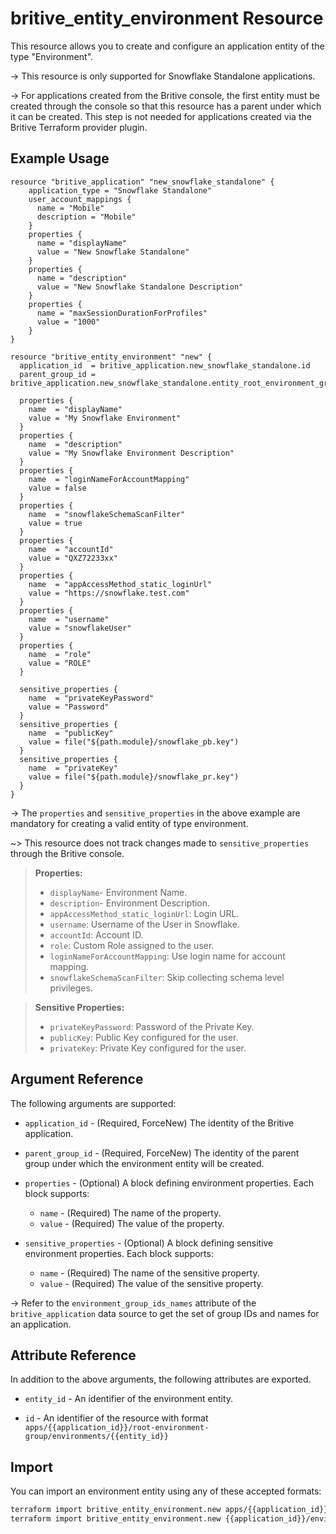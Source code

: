 # britive_entity_environment Resource

This resource allows you to create and configure an application entity of the type "Environment".

-> This resource is only supported for Snowflake Standalone applications.

-> For applications created from the Britive console, the first entity must be created through the console so that this resource has a parent under which it can be created. This step is not needed for applications created via the Britive Terraform provider plugin.

## Example Usage

```hcl
resource "britive_application" "new_snowflake_standalone" {
    application_type = "Snowflake Standalone"
    user_account_mappings {
      name = "Mobile"
      description = "Mobile"
    }
    properties {
      name = "displayName"
      value = "New Snowflake Standalone"
    }
    properties {
      name = "description"
      value = "New Snowflake Standalone Description"
    }
    properties {
      name = "maxSessionDurationForProfiles"
      value = "1000"
    }
}

resource "britive_entity_environment" "new" {
  application_id  = britive_application.new_snowflake_standalone.id
  parent_group_id = britive_application.new_snowflake_standalone.entity_root_environment_group_id

  properties {
    name  = "displayName"
    value = "My Snowflake Environment"
  }
  properties {
    name  = "description"
    value = "My Snowflake Environment Description"
  }
  properties {
    name  = "loginNameForAccountMapping"
    value = false
  }
  properties {
    name  = "snowflakeSchemaScanFilter"
    value = true
  }
  properties {
    name  = "accountId"
    value = "QXZ72233xx"
  }
  properties {
    name  = "appAccessMethod_static_loginUrl"
    value = "https://snowflake.test.com"
  }
  properties {
    name  = "username"
    value = "snowflakeUser"
  }
  properties {
    name  = "role"
    value = "ROLE"
  }

  sensitive_properties {
    name  = "privateKeyPassword"
    value = "Password"
  }
  sensitive_properties {
    name  = "publicKey"
    value = file("${path.module}/snowflake_pb.key")
  }
  sensitive_properties {
    name  = "privateKey"
    value = file("${path.module}/snowflake_pr.key")
  }
}
```
-> The `properties` and `sensitive_properties` in the above example are mandatory for creating a valid entity of type environment.  

~> This resource does not track changes made to `sensitive_properties` through the Britive console.
>**Properties:**
> - `displayName`- Environment Name.
> - `description`- Environment Description.
> - `appAccessMethod_static_loginUrl`: Login URL.
> - `username`: Username of the User in Snowflake.
> - `accountId`: Account ID.
> - `role`: Custom Role assigned to the user.
> - `loginNameForAccountMapping`: Use login name for account mapping.
> - `snowflakeSchemaScanFilter`: Skip collecting schema level privileges.

>**Sensitive Properties:**
> - `privateKeyPassword`: Password of the Private Key.
> - `publicKey`: Public Key configured for the user.
> - `privateKey`: Private Key configured for the user.

## Argument Reference

The following arguments are supported:

* `application_id` - (Required, ForceNew) The identity of the Britive application.

* `parent_group_id` - (Required, ForceNew)  The identity of the parent group under which the environment entity will be created.

* `properties` - (Optional) A block defining environment properties. Each block supports:
  - `name` - (Required) The name of the property.
  - `value` - (Required) The value of the property.

* `sensitive_properties` - (Optional) A block defining sensitive environment properties. Each block supports:
  - `name` - (Required) The name of the sensitive property.
  - `value` - (Required) The value of the sensitive property.

-> Refer to the `environment_group_ids_names` attribute of the `britive_application` data source to get the set of group IDs and names for an application.

## Attribute Reference

In addition to the above arguments, the following attributes are exported.

* `entity_id` - An identifier of the environment entity.

* `id` - An identifier of the resource with format `apps/{{application_id}}/root-environment-group/environments/{{entity_id}}`

## Import

You can import an environment entity using any of these accepted formats:

```sh
terraform import britive_entity_environment.new apps/{{application_id}}/root-environment-group/environments/{{entity_id}}
terraform import britive_entity_environment.new {{application_id}}/environments/{{entity_id}}
```
